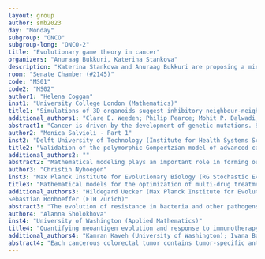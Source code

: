```yaml
---
layout: group
author: smb2023
day: "Monday"
subgroup: "ONCO"
subgroup-long: "ONCO-2"
title: "Evolutionary game theory in cancer"
organizers: "Anuraag Bukkuri, Katerina Stankova"
description: "Katerina Stankova and Anuraag Bukkuri are proposing a minisymposium on “Evolutionary game theory in cancer”. We have invited six international early career researchers (those that have not yet completed a PhD or similar) that identify as members of underrepresented groups who are working at the interface between game theory and cancer. Complementing our diverse line-up of speakers, our talks will span a wide range of topics in mathematical oncology: immune evasion and transmissibility, angiogenesis, evolutionarily informed therapies, metastasis, cell competition, and growth models. We hope that this symposium will allow us to shine light on the wonderful work being done by diverse early stage researchers in our community, allow these members to forge connections and gain visibility, and showcase the latest results in the applications of evolutionary game theory to the broader mathematical oncology community."
room: "Senate Chamber (#2145)"
code: "MS01"
code2: "MS02"
author1: "Helena Coggan"
inst1: "University College London (Mathematics)"
title1: "Simulations of 3D organoids suggest inhibitory neighbour-neighbour cell signalling as a possible growth mechanism in early lung cancer"
additional_authors1: "Clare E. Weeden; Philip Pearce; Mohit P. Dalwadi; Alastair Magness; Charles Swanton; Karen M. Page"
abstract1: "Cancer is driven by the development of genetic mutations. Some mutations which appear in aggressive lung cancers, particularly in people who have never smoked, have also been found to exist quite harmlessly in perfectly healthy people. Although inflammatory cytokines have been highlighted as important promoters of tumour formation, it is unclear what additional stimuli are required in order to drive a `normal cell' harbouring an oncogenic mutation into an invasive tumour. Game-theoretic models suggest that cell fitness may depend on interactions with neighbouring cells. To examine this hypothesis, we looked at the behaviour of stem cells with an activating mutation in EGFR, L858R, when they were given all the nutrients and space required to grow uninhibited in three dimensions. We used computational simulations to model their growth, and predicted that these cells seemed to be suppressing the division of any other cells they touch. We hypothesise that in the very early stages of cancer development, this mutation gives cells a reproductive advantage by preventing the division of non-mutant cells in their environment and driving down competition for space and resources. This also suggests that the success of these pre-cancerous cells depends on their spatial environment and the surrounding cell ecology. We hope that this insight into early cancer development will drive more research into the consequences of cell-cell interaction dysfunction on early tumour initiation."
author2: "Monica Salvioli - Part 1"
inst2: "Delft University of Technology (Institute for Health Systems Science)"
title2: "Validation of the polymorphic Gompertzian model of advanced cancer through in vitro and in vivo data"
additional_authors2: ""
abstract2: "Mathematical modeling plays an important role in forming our understanding of therapy resistance mechanisms in cancer. Gompertzian model, analyzed recently by Viossat and Noble in the context of adaptive cancer therapy, describes a heterogeneous cancer population consisting of therapy-sensitive and -resistant cells interacting with each other. Their mathematical analysis demonstrates advantages of adaptive therapy in such models. However, before the theoretical findings can be implemented to cancer therapy design, the model should be validated with real-world data. In our study, we show that the polymorphic Gompertzian model successfully captures trends in both in vitro and in vivo data on non-small cell lung cancer (NSCLC) dynamics under treatment. Biological interpretation of the model’s fit to in vitro data allowed us to confirm previously reported anti-treatment effects of cancer-associated fibroblasts. For the in vivo data, we showed the superiority of the polymorphic Gompertzian model over the monomorphic classical models in fitting the U-shape trend of tumor dynamics and comparable accuracy in other trend categories. In general, the polymorphic Gompertzian model corresponds well to real-world data, thus, its theoretical conclusions can be implemented to the development of clinical studies on adaptive cancer therapy."
author3: "Christin Nyhoegen"
inst3: "Max Planck Institute for Evolutionary Biology (RG Stochastic Evolutionary Dynamics)"
title3: "Mathematical models for the optimization of multi-drug treatment strategies"
additional_authors3: "Hildegard Uecker (Max Planck Institute for Evolutionary Biology); 
Sebastian Bonhoeffer (ETH Zurich)"
abstract3: "The evolution of resistance in bacteria and other pathogens, as well as in cancer, poses a major challenge for patient treatment worldwide. One option to reduce the risk of resistance during treatment is to increase the genetic barrier to resistance, which can, for example, be achieved by increasing the number of drugs applied. Different drugs could be alternated (sequential therapy) or administered simultaneously (combination therapy). With multiple drugs in combination, applying the different drugs at the same concentration as in mono-therapy may not be necessary to clear the population of susceptible cells. In fact, reducing the doses might even be required to avoid toxicity. However, lowering the dose might reduce the benefits of combination therapy in controlling resistance. How should we thus choose the number of drugs and their doses to minimize the risk of resistance while efficiently treating a patient and avoiding side effects? In this talk, I will present a pharmacodynamic model for the combination of multiple antibiotics, which can be adapted to study other resistance problems. This model allows us to compare the probability of resistance under mono-therapy at high drug doses and combination therapies at lower doses, keeping the 'total dose' constant. For most of the parameter space, combination therapy with two drugs leads to a lower probability of resistance than mono-therapy. Still, it is not always superior to the treatment with just one drug. Especially the pharmacodynamic properties and the mode of action of the drugs influence the optimal treatment choice. Our mathematical analysis allows us to disentangle the effects of a strategy on the appearance of mutations from those on their establishment probability, allowing us to understand what leads to a strategy's success."
author4: "Alanna Sholokhova"
inst4: "University of Washington (Applied Mathematics)"
title4: "Quantifying neoantigen evolution and response to immunotherapy in colorectal cancer"
additional_authors4: "Kamran Kaveh (University of Washington); Ivana Bozic (University of Washington)"
abstract4: "Each cancerous colorectal tumor contains tumor-specific antigens (neoantigens). Because these neoantigens are present only in the tumor and not in healthy tissue, they are excellent targets for cancer immunotherapies. Checkpoint-blockade immunotherapy enables the patient’s native immune system to recognize tumor cells that were previously invisible due to immune escape, but this therapy has extremely heterogeneous patient outcomes, ranging from total failure to complete remission. We seek to understand how the mutagenic landscape of the tumor is related to therapeutic outcomes. First, we model neoantigen evolution using a stochastic branching-process model. Next, we use a dynamical model of anti-PD1 checkpoint-blockade therapy to predict response to therapy in these in-silico tumors. We relate therapeutic outcomes to heterogeneity of tumor mutational landscape, quantified by both the number of mutations in the tumor as well as the clonality of the neoantigens present in the tumor. We find that mutational burden, the total number of neoantigenic mutations present in the tumor, is insufficient to determine therapeutic outcome. Neoantigenic clonality, the fraction of tumor cells that contain a particular neoantigen, is key in determining response to therapy."
---
```

